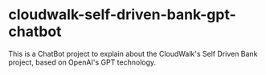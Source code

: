 # cloudwalk-self-driven-bank-gpt-chatbot
This is a ChatBot project to explain about the CloudWalk's Self Driven Bank project, based on OpenAI's GPT technology.
